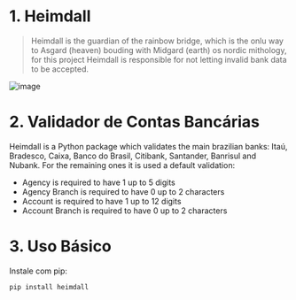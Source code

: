 # 1. Heimdall

> Heimdall is the guardian of the rainbow bridge, which is the onlu way to Asgard (heaven) bouding with Midgard (earth) os nordic mithology, for this project Heimdall is responsible for not letting invalid bank data to be accepted.

![image](https://github.com/thaisribeiro/Heimdall/blob/feat%2Frefactoring/heimdall%2Fimage%2Fheimdall.png)

# 2. Validador de Contas Bancárias

Heimdall is a Python package which validates the main brazilian banks: Itaú, Bradesco, Caixa, Banco do Brasil, Citibank, Santander, Banrisul and Nubank.
For the remaining ones it is used a default validation:
* Agency is required to have 1 up to 5 digits
* Agency Branch is required to have 0 up to 2 characters
* Account is required to have 1 up to 12 digits
* Account Branch is required to have 0 up to 2 characters
# 3. Uso Básico

Instale com pip:
```
pip install heimdall
```


